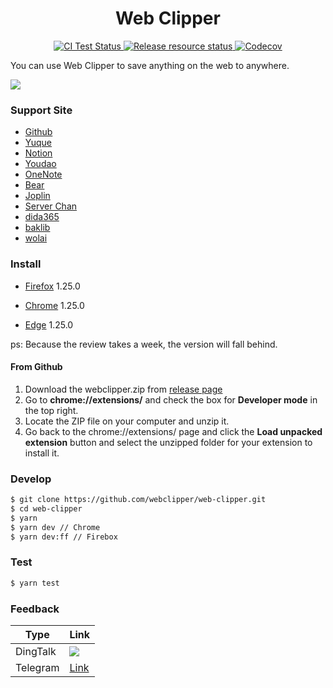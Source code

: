 <h1 align="center">Web Clipper</h1>
<p align="center">
    <a href="https://github.com/webclipper/web-clipper/actions">
      <img src="https://github.com/webclipper/web-clipper/workflows/CI%20Test/badge.svg" alt="CI Test Status">
    </a>
     <a href="https://github.com/webclipper/web-clipper/actions">
      <img src="https://github.com/webclipper/web-clipper/workflows/Release resource/badge.svg" alt="Release resource status">
    </a>
    <a href="https://codecov.io/gh/webclipper/web-clipper">
      <img src="https://img.shields.io/codecov/c/github/webclipper/web-clipper/master.svg?style=flat-square" alt="Codecov">
    </a>
</p>

You can use Web Clipper to save anything on the web to anywhere.

<img src="https://clipper.website/static/image/screenshot.png">

### Support Site

- [Github](https://github.com)
- [Yuque](https://www.yuque.com)
- [Notion](https://www.notion.so/)
- [Youdao](https://note.youdao.com/)
- [OneNote](https://www.onenote.com/)
- [Bear](https://bear.app)
- [Joplin](https://joplinapp.org/)
- [Server Chan](http://sc.ftqq.com/3.version)
- [dida365](https://dida365.com/)
- [baklib](https://www.baklib.com/)
- [wolai](https://www.wolai.com/)

### Install

- [Firefox](https://addons.mozilla.org/en-US/firefox/addon/universal-web-clipper/) 1.25.0

- [Chrome](https://chrome.google.com/webstore/detail/web-clipper/mhfbofiokmppgdliakminbgdgcmbhbac) 1.25.0

- [Edge](https://microsoftedge.microsoft.com/addons/detail/opejamnnohhbjflpbhnmdlknhjkfhfdp) 1.25.0

ps: Because the review takes a week, the version will fall behind.

#### From Github

1. Download the webclipper.zip from [release page](https://github.com/webclipper/web-clipper/releases)
2. Go to **chrome://extensions/** and check the box for **Developer mode** in the top right.
3. Locate the ZIP file on your computer and unzip it.
4. Go back to the chrome://extensions/ page and click the **Load unpacked extension** button and select the unzipped folder for your extension to install it.

### Develop

```bash
$ git clone https://github.com/webclipper/web-clipper.git
$ cd web-clipper
$ yarn
$ yarn dev // Chrome
$ yarn dev:ff // Firebox
```

### Test

```bash
$ yarn test
```

### Feedback

| Type     | Link                                                                               |
| -------- | ---------------------------------------------------------------------------------- |
| DingTalk | ![](https://raw.githubusercontent.com/webclipper/web-clipper/master/DingTalk.jpeg) |
| Telegram | [Link](https://t.me/joinchat/HoVttRRUIA6aXASixzoqAw)                               |
